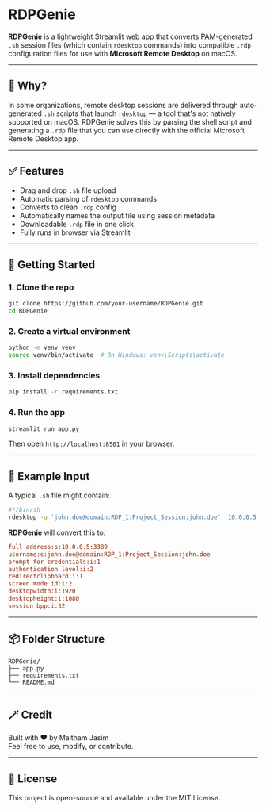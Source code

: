 # RDPGenie

**RDPGenie** is a lightweight Streamlit web app that converts PAM-generated `.sh` session files (which contain `rdesktop` commands) into compatible `.rdp` configuration files for use with **Microsoft Remote Desktop** on macOS.

---

## 🧠 Why?

In some organizations, remote desktop sessions are delivered through auto-generated `.sh` scripts that launch `rdesktop` — a tool that's not natively supported on macOS. RDPGenie solves this by parsing the shell script and generating a `.rdp` file that you can use directly with the official Microsoft Remote Desktop app.

---

## ✅ Features

- Drag and drop `.sh` file upload
- Automatic parsing of `rdesktop` commands
- Converts to clean `.rdp` config
- Automatically names the output file using session metadata
- Downloadable `.rdp` file in one click
- Fully runs in browser via Streamlit

---

## 🚀 Getting Started

### 1. Clone the repo

```bash
git clone https://github.com/your-username/RDPGenie.git
cd RDPGenie
```

### 2. Create a virtual environment

```bash
python -m venv venv
source venv/bin/activate  # On Windows: venv\Scripts\activate
```

### 3. Install dependencies

```bash
pip install -r requirements.txt
```

### 4. Run the app

```bash
streamlit run app.py
```

Then open `http://localhost:8501` in your browser.

---

## 📄 Example Input

A typical `.sh` file might contain:

```sh
#!/bin/sh
rdesktop -u 'john.doe@domain:RDP_1:Project_Session:john.doe' '10.0.0.5:3389' -N -f -a 32 -x 0x80 -r clipboard:CLIPBOARD
```

**RDPGenie** will convert this to:

```ini
full address:s:10.0.0.5:3389
username:s:john.doe@domain:RDP_1:Project_Session:john.doe
prompt for credentials:i:1
authentication level:i:2
redirectclipboard:i:1
screen mode id:i:2
desktopwidth:i:1920
desktopheight:i:1080
session bpp:i:32
```

---

## 📦 Folder Structure

```
RDPGenie/
├── app.py
├── requirements.txt
└── README.md
```

---

## 🪄 Credit

Built with ❤️ by Maitham Jasim  
Feel free to use, modify, or contribute.

---

## 📘 License

This project is open-source and available under the MIT License.
